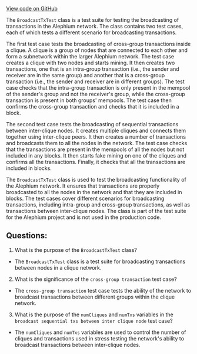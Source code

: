 [View code on GitHub](https://github.com/alephium/alephium/blob/master/app/src/it/scala/org/alephium/app/BroadcastTxTest.scala)

The `BroadcastTxTest` class is a test suite for testing the broadcasting of transactions in the Alephium network. The class contains two test cases, each of which tests a different scenario for broadcasting transactions.

The first test case tests the broadcasting of cross-group transactions inside a clique. A clique is a group of nodes that are connected to each other and form a subnetwork within the larger Alephium network. The test case creates a clique with two nodes and starts mining. It then creates two transactions, one that is an intra-group transaction (i.e., the sender and receiver are in the same group) and another that is a cross-group transaction (i.e., the sender and receiver are in different groups). The test case checks that the intra-group transaction is only present in the mempool of the sender's group and not the receiver's group, while the cross-group transaction is present in both groups' mempools. The test case then confirms the cross-group transaction and checks that it is included in a block.

The second test case tests the broadcasting of sequential transactions between inter-clique nodes. It creates multiple cliques and connects them together using inter-clique peers. It then creates a number of transactions and broadcasts them to all the nodes in the network. The test case checks that the transactions are present in the mempools of all the nodes but not included in any blocks. It then starts fake mining on one of the cliques and confirms all the transactions. Finally, it checks that all the transactions are included in blocks.

The `BroadcastTxTest` class is used to test the broadcasting functionality of the Alephium network. It ensures that transactions are properly broadcasted to all the nodes in the network and that they are included in blocks. The test cases cover different scenarios for broadcasting transactions, including intra-group and cross-group transactions, as well as transactions between inter-clique nodes. The class is part of the test suite for the Alephium project and is not used in the production code.
## Questions: 
 1. What is the purpose of the `BroadcastTxTest` class?
- The `BroadcastTxTest` class is a test suite for broadcasting transactions between nodes in a clique network.

2. What is the significance of the `cross-group transaction` test case?
- The `cross-group transaction` test case tests the ability of the network to broadcast transactions between different groups within the clique network.

3. What is the purpose of the `numCliques` and `numTxs` variables in the `broadcast sequential txs between inter clique node` test case?
- The `numCliques` and `numTxs` variables are used to control the number of cliques and transactions used in stress testing the network's ability to broadcast transactions between inter-clique nodes.